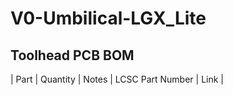 # V0-Umbilical-LGX_Lite
 
## Toolhead PCB BOM
| Part      | Quantity | Notes | LCSC Part Number | Link |
